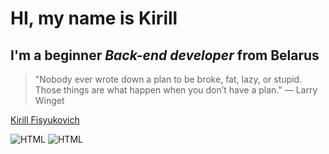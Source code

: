 # HI, my name is **Kirill**
## I'm a beginner *Back-end developer* from Belarus

> "Nobody ever wrote down a plan to be broke, fat, lazy, or stupid.
>  Those things are what happen when you don’t have a plan." — Larry Winget

<div class="LI-profile-badge"  data-version="v1" data-size="medium" data-locale="en_US" data-type="vertical" data-theme="light" data-vanity="kirill-fisyukovich-b883141a2"><a class="LI-simple-link" href='https://by.linkedin.com/in/kirill-fisyukovich-b883141a2?trk=profile-badge'>Kirill Fisyukovich</a></div>

![HTML](https://github-readme-stats.vercel.app/api?username=sichiiii&theme=blue-green)
![HTML](https://github-readme-stats.vercel.app/api/top-langs/?username=sichiiii&theme=blue-green)


